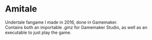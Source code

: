 # Amitale
Undertale fangame I made in 2016, done in Gamemaker.<br/>
Contains both an importable .gmz for Gamemaker Studio, as well as an executable to just play the game.
